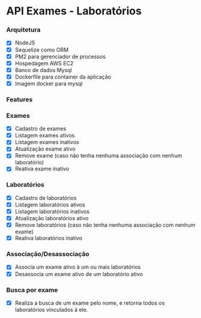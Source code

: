 # API Exames - Laboratórios

### Arquitetura

- [x] NodeJS
- [x] Sequelize como ORM
- [x] PM2 para gerenciador de processos
- [x] Hospedagem AWS EC2
- [x] Banco de dados Mysql
- [x] Dockerfile para container da aplicação
- [x] Imagem docker para mysql

### Features

### Exames

- [x] Cadastro de exames
- [x] Listagem exames ativos
- [x] Listagem exames inativos
- [x] Atualização exame ativo
- [x] Remove exame (caso não tenha nenhuma associação com nenhum laboratório)
- [x] Reativa exame inativo

### Laboratórios

- [x] Cadastro de laboratórios
- [x] Listagem laboratórios ativos
- [x] Listagem laboratórios inativos
- [x] Atualização laboratórios ativo
- [x] Remove laboratórios (caso não tenha nenhuma associação com nenhum exame)
- [x] Reativa laboratórios inativo

### Associação/Desassociação

- [x] Associa um exame ativo à um ou mais laboratórios
- [x] Desassocia um exame ativo de um laboratório ativo

### Busca por exame

- [x] Realiza a busca de um exame pelo nome, e retorna todos os laboratórios vinculados à ele.




